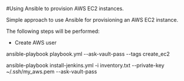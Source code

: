 #Using Ansible to provision AWS EC2 instances.

Simple approach to use Ansible for provisioning an AWS EC2 instance.

The following steps will be performed:

* Create AWS user

ansible-playbook playbook.yml --ask-vault-pass --tags create_ec2

ansible-playbook install-jenkins.yml -i inventory.txt --private-key ~/.ssh/my_aws.pem  --ask-vault-pass 
